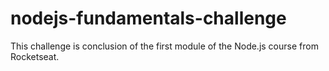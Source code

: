 # nodejs-fundamentals-challenge

This challenge is conclusion of the first module of the Node.js course from Rocketseat.